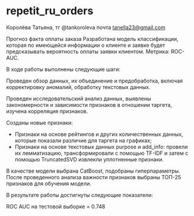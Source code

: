 # repetit_ru_orders
Королёва Татьяна, тг @tankoroleva  почта tanella23@gmail.com

Прогноз факта оплаты заказа
Разработана модель классификации, которая по имеющейся информации о клиенте и заявке будет предсказывать вероятность оплаты заявки клиентом. Метрика: ROC-AUC.

В ходе работы выполнены следующие шаги:

Проведен обзор данных, их объединение и предобработка, включая корректировку аномалий, обработку текстовых данных.

Проведен исследовательский анализ данных, выявлены закономерности и зависимости признаков в отношении таргета, изучена корреляция признаков.

Созданы новые признаки:
- Признаки на основе рейтингов и других количественных данных, которые показали различие для таргета на графиках;
- Признаки на основе текстовых данных purpose и add_info: провели их лемматизацию, трансформировали с помощью TF-IDF и затем с помощью TruncatedSVD извлекли уплотненные признаки.

В качестве модели выбрана CatBoost, подобраны гиперпараметры. После проведенного анализа важности признаков выбраны ТОП-25 признаков для обучения модели.

В результате работы достигнуты следующие показатели:

ROC AUC на тестовой выборке = 0.748
